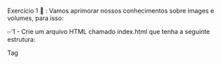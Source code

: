 Exercício 1 🚀 :
Vamos aprimorar nossos conhecimentos sobre images e volumes, para isso:

✅1 - Crie um arquivo HTML chamado index.html que tenha a seguinte estrutura:

Tag <title>;
Tag <H1>;
Tag <p>;
Salve o arquivo em qualquer lugar da sua máquina com a extensão html

✅2 - Crie um container para manter um servidor httpd:2.4.54 Apache e vincule sua porta interna com a porta 4545 da sua máquina local.

```
docker run --rm -d \
-p 4545:80 \
-v $(pwd)/apache_volume:/usr/local/apache2/htdocs/ \
httpd:2.4.54
```

✅3 - Após criar o container, acesse a página HTML que está rodando no servidor em seu browser.
```
http://localhost:4545/
```

✅4 - Acesse o arquivo missao_trybe.html e acrescente a tag <p> com o seguinte texto: “EXTRA.”;


✅5 - Obtenha o id do container httpd:2.4.54;

```
docker ps -l -q
```

✅6 - Obtenha o Mounts através da propriedade Source, que deve mostrar o volume desse container no Docker Host;
```
docker inspect $(docker ps -l -q) | grep -A 10 Mounts // grep para filtrar as linhas e monstrar somente a primeira linha que tiver Mounts, seguindo das 10 próximas linhas
```

✅7 - Agora pare o container httpd:2.4.54;
```
docker stop $(docker ps -l -q)
```

✅8 - Exclua o seu container;

`--rm Deletado após parado.`

✅9 - Verifique se a pasta onde você salvo o arquivo html permanece no mesmo lugar;

✅10 - Obtenha o IMAGE ID do servidor;
```
docker images
```

✅11 - Depois de obter o IMAGE ID, exclua a imagem.

`docker image rm -f [ID-IMAGE]`